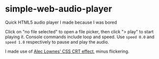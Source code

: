 # simple-web-audio-player
Quick HTML5 audio player I made because I was bored

Click on "no file selected" to open a file picker, then click "> play" to start playing it.
Console commands include loop and speed.
Use `speed 0.0` and `speed 1.0` respectively to pause and play the audio.

I made use of [Alec Lownes' CSS CRT effect](https://aleclownes.com/2017/02/01/crt-display.html), minus flickering.
